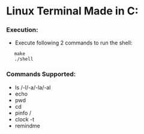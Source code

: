 # Linux Terminal Made in C:

### Execution:
- Execute following 2 commands to run the shell: 

```
   make
   ./shell
```

### Commands Supported:
- ls /-l/-a/-la/-al
- echo
- pwd
- cd
- pinfo /<pid>
- clock -t <time>
- remindme <time> <message>

